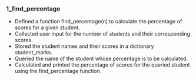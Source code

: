 ### **1_find_percentage**

* Defined a function find_percentage(n) to calculate the percentage of scores for a given student.
* Collected user input for the number of students and their corresponding scores.
* Stored the student names and their scores in a dictionary student_marks.
* Queried the name of the student whose percentage is to be calculated.
* Calculated and printed the percentage of scores for the queried student using the find_percentage function.
